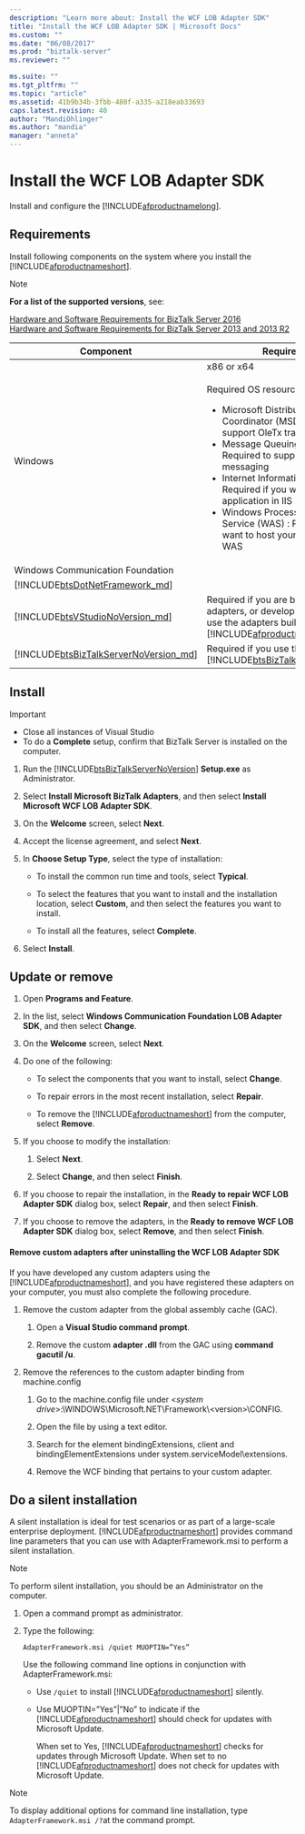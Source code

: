 ```yaml
---
description: "Learn more about: Install the WCF LOB Adapter SDK"
title: "Install the WCF LOB Adapter SDK | Microsoft Docs"
ms.custom: ""
ms.date: "06/08/2017"
ms.prod: "biztalk-server"
ms.reviewer: ""

ms.suite: ""
ms.tgt_pltfrm: ""
ms.topic: "article"
ms.assetid: 41b9b34b-3fbb-480f-a335-a218eab33693
caps.latest.revision: 40
author: "MandiOhlinger"
ms.author: "mandia"
manager: "anneta"
---
```

# Install the WCF LOB Adapter SDK
Install and configure the [!INCLUDE[afproductnamelong](../../includes/afproductnamelong-md.md)]. 

## Requirements 
Install following components on the system where you install the [!INCLUDE[afproductnameshort](../../includes/afproductnameshort-md.md)]. 

> [!NOTE]
> **For a list of the supported versions**, see: 
> 
> [Hardware and Software Requirements for BizTalk Server 2016](../../install-and-config-guides/hardware-and-software-requirements-for-biztalk-server-2016.md)  
> [Hardware and Software Requirements for BizTalk Server 2013 and 2013 R2](../../install-and-config-guides/hardware-and-software-requirements-for-biztalk-server-2013-and-2013-r2.md)

| Component | Requirement |
|---|------|
| Windows | x86 or x64 <br/><br/>Required OS resources include:<br/> <ul><li>Microsoft Distributed Transaction Coordinator (MSDTC) : Required to support OleTx transactions</li><li>Message Queuing (MSMQ) : Required to support reliable messaging</li><li>Internet Information Services (IIS) : Required if you want to host your application in IIS</li><li>Windows Process Activation Service (WAS) : Required if you want to host your application in WAS</li></ul> |
| Windows Communication Foundation | |
| [!INCLUDE[btsDotNetFramework_md](../../includes/btsdotnetframework-md.md)] | | 
| [!INCLUDE[btsVStudioNoVersion_md](../../includes/btsvstudionoversion-md.md)] | Required if you are building custom adapters, or developing solutions that use the adapters built with the [!INCLUDE[afproductnameshort](../../includes/afproductnameshort-md.md)].|
| [!INCLUDE[btsBizTalkServerNoVersion_md](../../includes/btsbiztalkservernoversion-md.md)] | Required if you use the adapters with [!INCLUDE[btsBizTalkServerNoVersion](../../includes/btsbiztalkservernoversion-md.md)]. |

## Install

> [!IMPORTANT]
> * Close all instances of Visual Studio
> * To do a **Complete** setup, confirm that BizTalk Server is installed on the computer.  

1. Run the [!INCLUDE[btsBizTalkServerNoVersion](../../includes/btsbiztalkservernoversion-md.md)] **Setup.exe** as Administrator.

2. Select **Install Microsoft BizTalk Adapters**, and then select **Install Microsoft WCF LOB Adapter SDK**.  

3. On the **Welcome** screen, select **Next**.  

4. Accept the license agreement, and select **Next**.  

5. In **Choose Setup Type**, select the type of installation:  

   -   To install the common run time and tools, select **Typical**.  

   -   To select the features that you want to install and the installation location, select **Custom**, and then select the features you want to install.  

   -   To install all the features, select **Complete**.  

6. Select **Install**.  

## Update or remove

1. Open **Programs and Feature**. 

2. In the list, select **Windows Communication Foundation LOB Adapter SDK**, and then select **Change**.  

3. On the **Welcome** screen, select **Next**.  

4. Do one of the following:  

   - To select the components that you want to install, select **Change**.  

   - To repair errors in the most recent installation, select **Repair**.  

   - To remove the [!INCLUDE[afproductnameshort](../../includes/afproductnameshort-md.md)] from the computer, select **Remove**.  

5. If you choose to modify the installation:  

   1.  Select **Next**.  

   2.  Select **Change**, and then select **Finish**.  

6. If you choose to repair the installation, in the **Ready to repair WCF LOB Adapter SDK** dialog box, select **Repair**, and then select **Finish**.  

7. If you choose to remove the adapters, in the **Ready to remove WCF LOB Adapter SDK** dialog box, select **Remove**, and then select **Finish**.  


#### Remove custom adapters after uninstalling the WCF LOB Adapter SDK  

 If you have developed any custom adapters using the [!INCLUDE[afproductnameshort](../../includes/afproductnameshort-md.md)], and you have registered these adapters on your computer, you must also complete the following procedure.  

1.  Remove the custom adapter from the global assembly cache (GAC).  

    1.  Open a **Visual Studio command prompt**.  

    2.  Remove the custom **adapter .dll** from the GAC using **command gacutil /u**.  

2.  Remove the references to the custom adapter binding from machine.config  

    1.  Go to the machine.config file under \<*system drive*\>:\WINDOWS\Microsoft.NET\Framework\\<version\>\CONFIG.  

    2.  Open the file by using a text editor.  

    3.  Search for the element bindingExtensions, client and bindingElementExtensions under system.serviceModel\extensions.  

    4.  Remove the WCF binding that pertains to your custom adapter.  

## Do a silent installation  
 A silent installation is ideal for test scenarios or as part of a large-scale enterprise deployment. [!INCLUDE[afproductnameshort](../../includes/afproductnameshort-md.md)] provides command line parameters that you can use with AdapterFramework.msi to perform a silent installation.  

> [!NOTE]
>  To perform silent installation, you should be an Administrator on the computer. 


1. Open a command prompt as administrator.  

2. Type the following:

   ```  
   AdapterFramework.msi /quiet MUOPTIN=”Yes”  
   ```  

   Use the following command line options in conjunction with AdapterFramework.msi:  

   * Use `/quiet` to install [!INCLUDE[afproductnameshort](../../includes/afproductnameshort-md.md)] silently.  

   * Use MUOPTIN=”Yes”&#124;”No” to indicate if the [!INCLUDE[afproductnameshort](../../includes/afproductnameshort-md.md)] should check for updates with Microsoft Update.  

       When set to Yes, [!INCLUDE[afproductnameshort](../../includes/afproductnameshort-md.md)] checks for updates through Microsoft Update. When set to no [!INCLUDE[afproductnameshort](../../includes/afproductnameshort-md.md)] does not check for updates with Microsoft Update.  

> [!NOTE]
>  To display additional options for command line installation, type `AdapterFramework.msi /?`at the command prompt.  


